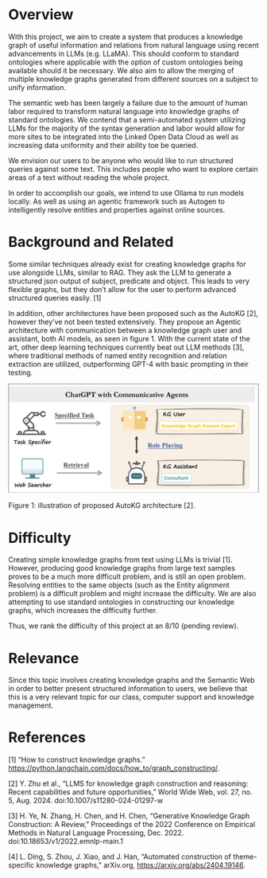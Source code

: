 # Overview

With this project, we aim to create a system that produces a knowledge graph of useful information and relations from natural language using recent advancements in LLMs (e.g. LLaMA). This should conform to standard ontologies where applicable with the option of custom ontologies being available should it be necessary. We also aim to allow the merging of multiple knowledge graphs generated from different sources on a subject to unify information.

The semantic web has been largely a failure due to the amount of human labor required to transform natural language into knowledge graphs of standard ontologies. We contend that a semi-automated system utilizing LLMs for the majority of the syntax generation and labor would allow for more sites to be integrated into the Linked Open Data Cloud as well as increasing data uniformity and their ability toe be queried.

We envision our users to be anyone who would like to run structured queries against some text. This includes people who want to explore certain areas of a text without reading the whole project.

In order to accomplish our goals, we intend to use Ollama to run models locally. As well as using an agentic framework such as Autogen to intelligently resolve entities and properties against online sources.

# Background and Related

Some similar techniques already exist for creating knowledge graphs for use alongside LLMs, similar to RAG. They ask the LLM to generate a structured json output of subject, predicate and object. This leads to very flexible graphs, but they don’t allow for the user to perform advanced structured queries easily. [1]

In addition, other architectures have been proposed such as the AutoKG [2], however they’ve not been tested extensively. They propose an Agentic architecture with communication between a knowledge graph user and assistant, both AI models, as seen in figure 1. With the current state of the art, other deep learning techniques currently beat out LLM methods [3], where traditional methods of named entity recognition and relation extraction are utilized, outperforming GPT-4 with basic prompting in their testing.

![Illustration of AutoKG architecture](assets/autokg.png)

Figure 1: illustration of proposed AutoKG architecture [2].

# Difficulty

Creating simple knowledge graphs from text using LLMs is trivial [1]. However, producing good knowledge graphs from large text samples proves to be a much more difficult problem, and is still an open problem. Resolving entities to the same objects (such as the Entity alignment problem) is a difficult problem and might increase the difficulty. We are also attempting to use standard ontologies in constructing our knowledge graphs, which increases the difficulty further.

Thus, we rank the difficulty of this project at an 8/10 (pending review).


# Relevance

Since this topic involves creating knowledge graphs and the Semantic Web in order to better present structured information to users, we believe that this is a very relevant topic for our class, computer support and knowledge management.


# References
[1] “How to construct knowledge graphs.” https://python.langchain.com/docs/how_to/graph_constructing/.

[2] Y. Zhu et al., “LLMS for knowledge graph construction and reasoning: Recent capabilities and future opportunities,” World Wide Web, vol. 27, no. 5, Aug. 2024. doi:10.1007/s11280-024-01297-w

[3] H. Ye, N. Zhang, H. Chen, and H. Chen, “Generative Knowledge Graph Construction: A Review,” Proceedings of the 2022 Conference on Empirical Methods in Natural Language Processing, Dec. 2022. doi:10.18653/v1/2022.emnlp-main.1

[4] L. Ding, S. Zhou, J. Xiao, and J. Han, “Automated construction of theme-specific knowledge graphs,” arXiv.org, https://arxiv.org/abs/2404.19146.


